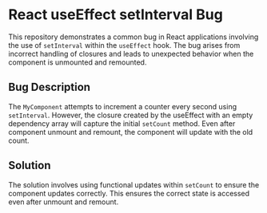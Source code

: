 # React useEffect setInterval Bug

This repository demonstrates a common bug in React applications involving the use of `setInterval` within the `useEffect` hook.  The bug arises from incorrect handling of closures and leads to unexpected behavior when the component is unmounted and remounted.

## Bug Description
The `MyComponent` attempts to increment a counter every second using `setInterval`. However, the closure created by the useEffect with an empty dependency array will capture the initial `setCount` method. Even after component unmount and remount, the component will update with the old count. 

## Solution
The solution involves using functional updates within `setCount` to ensure the component updates correctly. This ensures the correct state is accessed even after unmount and remount.